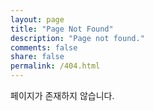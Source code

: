 ```yaml
---
layout: page
title: "Page Not Found"
description: "Page not found."
comments: false
share: false
permalink: /404.html
---  
```


페이지가 존재하지 않습니다.

<script type="text/javascript">
  var GOOG_FIXURL_LANG = 'ko';
  var GOOG_FIXURL_SITE = '{{ site.url }}'
</script>
<script type="text/javascript"
  src="//linkhelp.clients.google.com/tbproxy/lh/wm/fixurl.js">
</script>
